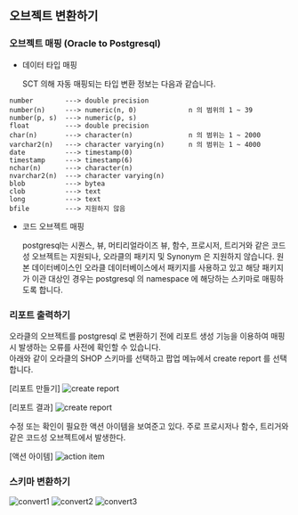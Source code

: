 ## 오브젝트 변환하기 ##

### 오브젝트 매핑 (Oracle to Postgresql) ###

* 데이터 타입 매핑 

  SCT 의해 자동 매핑되는 타입 변환 정보는 다음과 같습니다. 
```
number        ---> double precision
number(n)     ---> numeric(n, 0)             n 의 범위의 1 ~ 39
number(p, s)  ---> numeric(p, s)
float         ---> double precision
char(n)       ---> character(n)              n 의 범위는 1 ~ 2000
varchar2(n)   ---> character varying(n)      n 의 범위는 1 ~ 4000
date          ---> timestamp(0)
timestamp     ---> timestamp(6)
nchar(n)      ---> character(n)
nvarchar2(n)  ---> character varying(n)
blob          ---> bytea
clob          ---> text
long          ---> text
bfile         ---> 지원하지 않음
```

* 코드 오브젝트 매핑

  postgresql는 시퀀스, 뷰, 머티리얼라이즈 뷰, 함수, 프로시저, 트리거와 같은 코드성 오브젝트는 지원되나, 오라클의 패키지 및 Synonym 은 지원하지 않습니다.
  원본 데이터베이스인 오라클 데이터베이스에서 패키지를 사용하고 있고 해당 패키지가 이관 대상인 경우는 postgresql 의 namespace 에 해당하는 스키마로 매핑하도록 합니다.  


### 리포트 출력하기 ###

오라클의 오브젝트를 postgresql 로 변환하기 전에 리포트 생성 기능을 이용하여 매핑시 발생하는 오류를 사전에 확인할 수 있습니다.    
아래와 같이 오라클의 SHOP 스키마를 선택하고 팝업 메뉴에서 create report 를 선택합니다.  

[리포트 만들기]
![create report](https://github.com/gnosia93/postgres-terraform/blob/main/sct/images/sct-create-report.png)

[리포트 결과]
![create report](https://github.com/gnosia93/postgres-terraform/blob/main/sct/images/sct-report.png)

수정 또는 확인이 필요한 액션 아이템을 보여준고 있다. 주로 프로시저나 함수, 트리거와 같은 코드성 오브젝트에서 발생한다. 

[액션 아이템]
![action item](https://github.com/gnosia93/postgres-terraform/blob/main/sct/images/sct-action-item.png)


### 스키마 변환하기 ###


![convert1](https://github.com/gnosia93/postgres-terraform/blob/main/sct/images/sct-convert-schema1.png)
![convert2](https://github.com/gnosia93/postgres-terraform/blob/main/sct/images/sct-convert-schema2.png)
![convert3](https://github.com/gnosia93/postgres-terraform/blob/main/sct/images/sct-convert-schema3.png)

